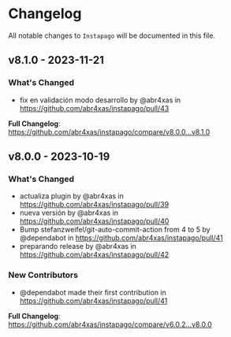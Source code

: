 # Changelog

All notable changes to `Instapago` will be documented in this file.

## v8.1.0 - 2023-11-21

### What's Changed

- fix en validación modo desarrollo by @abr4xas in https://github.com/abr4xas/instapago/pull/43

**Full Changelog**: https://github.com/abr4xas/instapago/compare/v8.0.0...v8.1.0

## v8.0.0 - 2023-10-19

### What's Changed

- actualiza plugin by @abr4xas in https://github.com/abr4xas/instapago/pull/39
- nueva versión  by @abr4xas in https://github.com/abr4xas/instapago/pull/40
- Bump stefanzweifel/git-auto-commit-action from 4 to 5 by @dependabot in https://github.com/abr4xas/instapago/pull/41
- preparando release  by @abr4xas in https://github.com/abr4xas/instapago/pull/42

### New Contributors

- @dependabot made their first contribution in https://github.com/abr4xas/instapago/pull/41

**Full Changelog**: https://github.com/abr4xas/instapago/compare/v6.0.2...v8.0.0